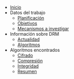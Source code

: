 * [Inicio](Home)
* Datos del trabajo
  * [Planificación](Planificación)
  * [Objetivos](Objetivos)
  * [Mecanismos a investigar](Mecanismos-a-investigar)
* Información sobre DRM
  * [Actualidad](DRM-en-la-actualidad)
  * [Algoritmos](Algoritmos-DRM)
* Algoritmos encontrados
  * [Cifrado](Algoritmos-cifrado)
  * [Compresión](Algoritmos-compresión)
  * [Integridad](Algoritmos-integridad)
  * [Resumen](Técnicas-de-protección)